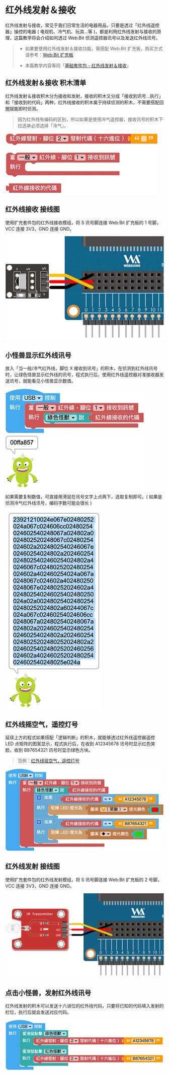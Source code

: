 # 红外线发射＆接收

红外线发射与接收，常见于我们日常生活的电器用品，只要是透过「红外线遥控器」操控的电器 ( 电视机、冷气机、玩具...等 )，都是利用红外线发射与接收的原理，这篇教学将会介绍如何透过 Web:Bit 侦测遥控器讯号以及发送红外线讯号。

> - 如果要使用红外线发射＆接收功能，需搭配 Web:Bit 扩充板，购买方式请参考：[Web:Bit 扩充板](https://store.webduino.io/products/webbit-extension-board?utm_source=webbit&utm_medium=article#_blank)
>
> - 本篇教学内容等同「[基础套件包 - 红外线发射＆接收](../extension-basic-package/ir.html)」

## 红外线发射＆接收 积木清单

红外线发射＆接收积木分为接收和发射，接收的积木又分成「接收到讯号...执行」和「接收到的代码」两种，红外线接收的积木属于持续侦测的积木，不需要搭配回圈就能即时侦测。

> 因为红外线有编码的区别，所以如果是使用冷气遥控器，接收讯号的积木下拉选单必须选择「冷气」。

![红外线发射＆接收](../../../../media/zh-cn/education/extension-full-package/ir-01.jpg)


## 红外线接收 接线图

使用扩充套件包的红外线接收模组，将 S 讯号脚连接 Web:Bit 扩充板的 1 号脚，VCC 连接 3V3，GND 连接 GND。

![红外线发射＆接收](../../../../media/zh-cn/education/extension-full-package/ir-03.jpg)

## 小怪兽显示红外线讯号

放入「当一般/冷气红外线，脚位 X 接收到讯号」的积木，在侦测到红外线讯号时，让绿色怪兽显示红外线的讯号，程式执行后，使用红外线遥控器对准接收器发送讯号，就能看见小怪兽显示数值。

![红外线发射＆接收](../../../../media/zh-cn/education/extension-full-package/ir-04.jpg)

如果需要复制数值，可直接用滑鼠在讯号文字上点两下，选取复制即可。( 如果是侦测冷气红外线讯号，编码字数可能会很长 )

![红外线发射＆接收](../../../../media/zh-cn/education/extension-full-package/ir-05.jpg)

## 红外线摇空气，遥控灯号

延续上方的程式如果搭配「逻辑判断」的积木，就能够透过红外线遥控器遥控 LED 点矩阵的图案显示，程式执行后，在收到 A12345678 讯号时显示红色笑脸，收到 B87654321 讯号时显示绿色方块。

> 范例：[红外线摇空气，遥控灯号](https://webbit.webduino.io/blockly/?demo=default#ayxv98l9P7JqM)

![红外线发射＆接收](../../../../media/zh-cn/education/extension-full-package/ir-06.jpg)

## 红外线发射 接线图

使用扩充套件包的红外线发射模组，将 S 讯号脚连接 Web:Bit 扩充板的 2 号脚，VCC 连接 3V3，GND 连接 GND。

![红外线发射＆接收](../../../../media/zh-cn/education/extension-full-package/ir-02.jpg)

## 点击小怪兽，发射红外线讯号

红外线发射的积木可以发送十六进位的红外线代码，只要将已知的代码填入发射的栏位，执行后就会发送对应代码。

![红外线发射＆接收](../../../../media/zh-cn/education/extension-full-package/ir-07.jpg)

